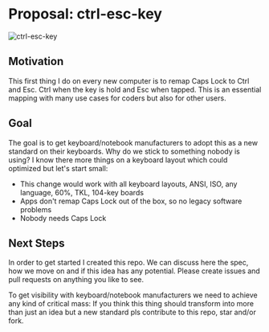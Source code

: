 # Proposal: ctrl-esc-key
![ctrl-esc-key](https://user-images.githubusercontent.com/52068414/59911808-0cb62b00-9415-11e9-81f0-9d223ffb64d3.png)

## Motivation
This first thing I do on every new computer is to remap Caps Lock to Ctrl and Esc. Ctrl when the key is hold and Esc when tapped. This is an essential mapping with many use cases for coders but also for other users.

## Goal
The goal is to get keyboard/notebook manufacturers to adopt this as a new standard on their keyboards. Why do we stick to something nobody is using? I know there more things on a keyboard layout which could optimized but let's start small:

- This change would work with all keyboard layouts, ANSI, ISO, any language, 60%, TKL, 104-key boards
- Apps don't remap Caps Lock out of the box, so no legacy software problems
- Nobody needs Caps Lock

## Next Steps
In order to get started I created this repo. We can discuss here the spec, how we move on and if this idea has any potential. Please create issues and pull requests on anything you like to see.

To get visibility with keyboard/notebook manufacturers we need to achieve any kind of critical mass: If you think this thing should transform into more than just an idea but a new standard pls contribute to this repo, star and/or fork.
